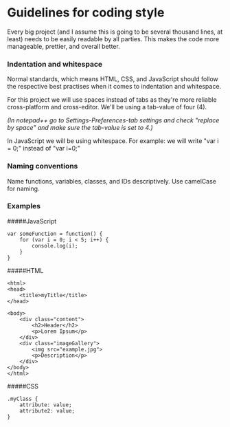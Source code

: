 # Guidelines for coding style

Every big project (and I assume this is going to be several thousand lines, at least)
needs to be easily readable by all parties. This makes the code more manageable, prettier,
and overall better.

### Indentation and whitespace

Normal standards, which means HTML, CSS, and JavaScript should follow the respective best practises
when it comes to indentation and whitespace.

For this project we will use spaces instead of tabs as they're more reliable cross-platform and
cross-editor. We'll be using a tab-value of four (4).

*(In notepad++ go to Settings-Preferences-tab settings and check "replace by space" and make sure
the tab-value is set to 4.)*

In JavaScript we will be using whitespace. For example: we will write "var i = 0;" instead of
"var i=0;"

### Naming conventions

Name functions, variables, classes, and IDs descriptively. Use camelCase for naming.

### Examples

#####JavaScript
```
var someFunction = function() {
    for (var i = 0; i < 5; i++) {
        console.log(i);
    }
}
```
#####HTML
```
<html>
<head>
    <title>myTitle</title>
</head>

<body>
    <div class="content">
        <h2>Header</h2>
        <p>Lorem Ipsum</p>
    </div>
    <div class="imageGallery">
        <img src="example.jpg">
        <p>Description</p>
    </div>
</body>
</html>
```
#####CSS
```
.myClass {
    attribute: value;
    attribute2: value;
}
```
